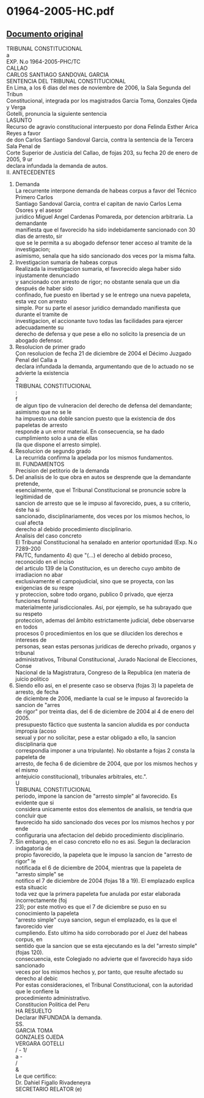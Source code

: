 
01964-2005-HC.pdf
=================
  
[Documento original](https://tc.gob.pe/jurisprudencia/2007/01964-2005-HC.pdf)  
---  
TRIBUNAL CONSTITUCIONAL  
a  
EXP. N.o 1964-2005-PHC/TC  
CALLAO  
CARLOS SANTIAGO SANDOVAL GARCIA  
SENTENCIA DEL TRIBUNAL CONSTITUCIONAL  
En Lima, a los 6 dias del mes de noviembre de 2006, la Sala Segunda del Tribun  
Constitucional, integrada por los magistrados Garcia Toma, Gonzales Ojeda y Verga  
Gotelli, pronuncia la siguiente sentencia  
LASUNTO  
Recurso de agravio constitucional interpuesto por dona Felinda Esther Arica Reyes a favor  
de don Carlos Santiago Sandoval Garcia, contra la sentencia de la Tercera Sala Penal de  
Corte Superior de Justicia del Callao, de fojas 203, su fecha 20 de enero de 2005, 9 ur  
declara infundada la demanda de autos.  
II. ANTECEDENTES  
1. Demanda  
La recurrente interpone demanda de habeas corpus a favor del Técnico Primero Carlos  
Santiago Sandoval Garcia, contra el capitan de navio Carlos Lema Osores y el asesor  
juridico Miguel Angel Cardenas Pomareda, por detencion arbitraria. La demandante  
manifiesta que el favorecido ha sido indebidamente sancionado con 30 dias de arresto, sir  
que se le permita a su abogado defensor tener acceso al tramite de la investigacion;  
asimismo, senala que ha sido sancionado dos veces por la misma falta.  
2. Investigacion sumaria de habeas corpus  
Realizada la investigacion sumaria, el favorecido alega haber sido injustamente denunciado  
y sancionado con arresto de rigor; no obstante senala que un dia después de haber sido  
confinado, fue puesto en libertad y se le entrego una nueva papeleta, esta vez con arresto  
simple. Por su parte el asesor juridico demandado manifiesta que durante el tramite de  
investigacion, el accionante tuvo todas las facilidades para ejercer adecuadamente su  
derecho de defensa y que pese a ello no solicito la presencia de un abogado defensor.  
3. Resolucion de primer grado  
Çon resolucion de fecha 21 de diciembre de 2004 el Décimo Juzgado Penal del Calla a  
declara infundada la demanda, argumentando que de lo actuado no se advierte la existencia  
2  
TRIBUNAL CONSTITUCIONAL  
:  
f  
de algun tipo de vulneracion del derecho de defensa del demandante; asimismo que no se le  
ha impuesto una doble sancion puesto que la existencia de dos papeletas de arresto  
responde a un error material. En consecuencia, se ha dado cumplimiento solo a una de ellas  
(la que dispone el arresto simple).  
4. Resolucion de segundo grado  
La recurrida confirma la apelada por los mismos fundamentos.  
III. FUNDAMENTOS  
Precision del petitorio de la demanda  
1. Del analisis de lo que obra en autos se desprende que la demandante pretende,  
esencialmente, que el Tribunal Constitucional se pronuncie sobre la legitimidad de  
sancion de arresto que se le impuso al favorecido, pues, a su criterio, éste ha si  
sancionado, disciplinariamente, dos veces por los mismos hechos, lo cual afecta  
derecho al debido procedimiento disciplinario.  
Analisis del caso concreto  
El Tribunal Constitucional ha senalado en anterior oportunidad (Exp. N.o 7289-200  
PA/TC, fundamento 4) que "(...) el derecho al debido proceso, reconocido en el inciso  
del articulo 139 de la Constitucion, es un derecho cuyo ambito de irradiacion no abar  
exclusivamente el campojudicial, sino que se proyecta, con las exigencias de su respe  
y proteccion, sobre todo organo, publico 0 privado, que ejerza funciones formal  
materialmente jurisdiccionales. Asi, por ejemplo, se ha subrayado que su respeto  
proteccion, ademas del âmbito estrictamente judicial, debe observarse en todos  
procesos 0 procedimientos en los que se diluciden los derechos e intereses de  
personas, sean estas personas juridicas de derecho privado, organos y tribunal  
administrativos, Tribunal Constitucional, Jurado Nacional de Elecciones, Conse  
Nacional de la Magistratura, Congreso de la Republica (en materia de juicio politico  
3. Siendo ello asi, en el presente caso se observa (fojas 3) la papeleta de arresto, de fecha  
de diciembre de 2006, mediante la cual se le impuso al favorecido la sancion de "arres  
de rigor" por treinta dias, del 6 de diciembre de 2004 al 4 de enero del 2005.  
presupuesto fâctico que sustenta la sancion aludida es por conducta impropia (acoso  
sexual y por no solicitar, pese a estar obligado a ello, la sancion disciplinaria que  
correspondia imponer a una tripulante). No obstante a fojas 2 consta la papeleta de  
arresto, de fecha 6 de diciembre de 2004, que por los mismos hechos y el mismo  
antejuicio constitucional), tribunales arbitrales, etc.".  
U  
TRIBUNAL CONSTITUCIONAL  
periodo, impone la sancion de "arresto simple" al favorecido. Es evidente que si  
considera unicamente estos dos elementos de analisis, se tendria que concluir que  
favorecido ha sido sancionado dos veces por los mismos hechos y por ende  
configuraria una afectacion del debido procedimiento disciplinario.  
4. Sin embargo, en el caso concreto ello no es asi. Segun la declaracion indagatoria de  
propio favorecido, la papeleta que le impuso la sancion de "arresto de rigor" le  
notificada el 6 de diciembre de 2004, mientras que la papeleta de "arresto simple" se  
notifico el 7 de diciembre de 2004 (fojas 18 a 19). El emplazado explica esta situacic  
toda vez que la primera papeleta fue anulada por estar elaborada incorrectamente (foj  
23); por este motivo es que el 7 de diciembre se puso en su conocimiento la papeleta  
"arresto simple" cuya sancion, segun el emplazado, es la que el favorecido vier  
cumpliendo. Esto ultimo ha sido corroborado por el Juez del habeas corpus, en  
sentido que la sancion que se esta ejecutando es la del "arresto simple" (fojas 120).  
consecuencia, este Colegiado no advierte que el favorecido haya sido sancionado  
veces por los mismos hechos y, por tanto, que resulte afectado su derecho al debic  
Por estas consideraciones, el Tribunal Constitucional, con la autoridad que le confiere la  
procedimiento administrativo.  
Constitucion Politica del Peru  
HA RESUELTO  
Declarar INFUNDADA la demanda.  
SS.  
GARCIA TOMA  
GONZALES OJEDA  
VERGARA GOTELLI  
/ - 1/  
a -  
/  
&  
Le que certifico:  
Dr. Dahiel Figallo Rivadeneyra  
SECRETARIO RELATOR (e)